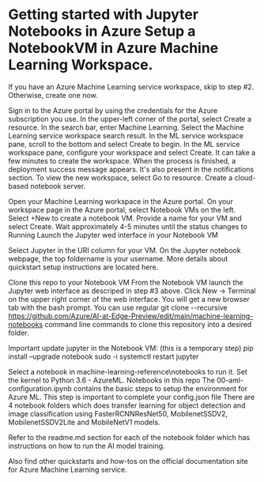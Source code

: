 # Getting started with Jupyter Notebooks in Azure Setup a NotebookVM in Azure Machine Learning Workspace.

If you have an Azure Machine Learning service workspace, skip to step #2. Otherwise, create one now.

Sign in to the Azure portal by using the credentials for the Azure subscription you use. In the upper-left corner of the portal, select Create a resource. In the search bar, enter Machine Learning. Select the Machine Learning service workspace search result. In the ML service workspace pane, scroll to the bottom and select Create to begin. In the ML service workspace pane, configure your workspace and select Create. It can take a few minutes to create the workspace. When the process is finished, a deployment success message appears. It's also present in the notifications section. To view the new workspace, select Go to resource. Create a cloud-based notebook server.

Open your Machine Learning workspace in the Azure portal. On your workspace page in the Azure portal, select Notebook VMs on the left. Select +New to create a notebook VM. Provide a name for your VM and select Create. Wait approximately 4-5 minutes until the status changes to Running Launch the Jupyter wed interface in your Notebook VM

Select Jupyter in the URI column for your VM. On the Jupyter notebook webpage, the top foldername is your username. More details about quickstart setup instructions are located here.

Clone this repo to your Notebook VM From the Notebook VM launch the Jupyter web interface as descriped in step #3 above. Click New -> Terminal on the upper right corner of the web interface. You will get a new browser tab with the bash prompt. You can use regular git clone --recursive https://github.com/Azure/AI-at-Edge-Preview/edit/main/machine-learning-notebooks command line commands to clone this repository into a desired folder.

Important update jupyter in the Notebook VM: (this is a temporary step)
pip install –upgrade notebook
sudo -i systemctl restart jupyter

Select a notebook in machine-learning-reference\notebooks to run it. Set the kernel to Python 3.6 - AzureML.
Notebooks in this repo The 00-aml-configuration.ipynb contains the basic steps to setup the environment for Azure ML. This step is important to complete your config.json file
There are 4 notebook folders which does transfer learning for object detection and image classification using FasterRCNNResNet50, MobilenetSSDV2, MobilenetSSDV2Lite and MobileNetV1 models. 

Refer to the readme.md section for each of the notebook folder which has instructions on how to run the AI model training.

Also find other quickstarts and how-tos on the official documentation site for Azure Machine Learning service.